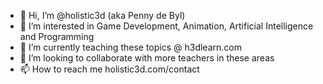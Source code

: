 - 👋 Hi, I’m @holistic3d (aka Penny de Byl)
- 👀 I’m interested in Game Development, Animation, Artificial Intelligence and Programming
- 🌱 I’m currently teaching these topics @ h3dlearn.com
- 💞️ I’m looking to collaborate with more teachers in these areas
- 📫 How to reach me holistic3d.com/contact

